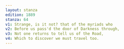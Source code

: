 ```yaml
---
layout: stanza
edition: 1889
stanza: 64
v1: Strange, is it not? that of the myriads who
v2: Before us pass'd the door of Darkness through,
v3: Not one returns to tell us of the Road,
v4: Which to discover we must travel too.
---
```

